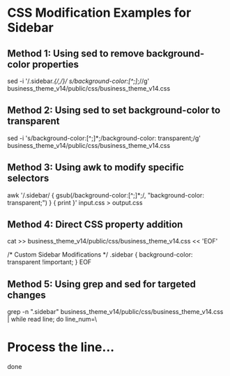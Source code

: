 
# CSS Modification Examples for Sidebar

## Method 1: Using sed to remove background-color properties
sed -i '/\.sidebar.*{/,/}/ s/background-color:[^;]*;//g' business_theme_v14/public/css/business_theme_v14.css

## Method 2: Using sed to set background-color to transparent
sed -i 's/background-color:[^;]*;/background-color: transparent;/g' business_theme_v14/public/css/business_theme_v14.css

## Method 3: Using awk to modify specific selectors
awk '/\.sidebar/ { gsub(/background-color:[^;]*;/, "background-color: transparent;") } { print }' input.css > output.css

## Method 4: Direct CSS property addition
cat >> business_theme_v14/public/css/business_theme_v14.css << 'EOF'

/* Custom Sidebar Modifications */
.sidebar {
    background-color: transparent \!important;
}
EOF

## Method 5: Using grep and sed for targeted changes
grep -n "\.sidebar" business_theme_v14/public/css/business_theme_v14.css | while read line; do
  line_num=\
  # Process the line...
done


